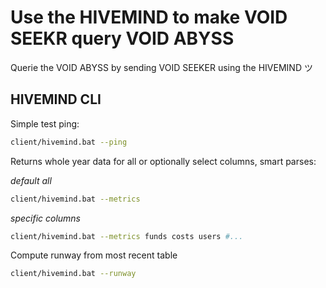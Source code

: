 # Use the HIVEMIND to make VOID SEEKR query VOID ABYSS

Querie the VOID ABYSS by sending VOID SEEKER using the HIVEMIND ツ 

## HIVEMIND CLI

Simple test ping:  
```bash
client/hivemind.bat --ping
```

Returns whole year data for all or optionally select columns, smart parses:

_default all_
```bash
client/hivemind.bat --metrics  
```
_specific columns_
```bash
client/hivemind.bat --metrics funds costs users #...
```

Compute runway from most recent table
```bash
client/hivemind.bat --runway
```
